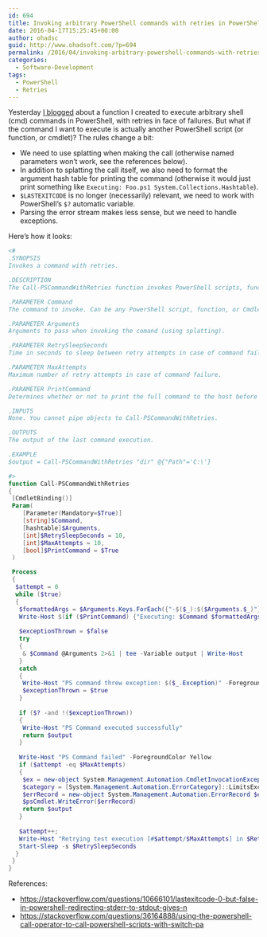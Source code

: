 ```yaml
---
id: 694
title: Invoking arbitrary PowerShell commands with retries in PowerShell
date: 2016-04-17T15:25:45+00:00
author: ohadsc
guid: http://www.ohadsoft.com/?p=694
permalink: /2016/04/invoking-arbitrary-powershell-commands-with-retries-in-powershell/
categories:
  - Software-Development
tags:
  - PowerShell
  - Retries
---
```

Yesterday <a href="https://www.ohadsoft.com/2016/04/invoking-arbitrary-shell-cmd-commands-in-powershell/" target="_blank">I blogged</a> about a function I created to execute arbitrary shell (cmd) commands in PowerShell, with retries in face of failures. But what if the command I want to execute is actually another PowerShell script (or function, or cmdlet)? The rules change a bit:

  * We need to use splatting when making the call (otherwise named parameters won&#8217;t work, see the references below).
  * In addition to splatting the call itself, we also need to format the argument hash table for printing the command (otherwise it would just print something like `Executing: Foo.ps1 System.Collections.Hashtable`).
  * `$LASTEXITCODE` is no longer (necessarily) relevant, we need to work with PowerShell&#8217;s `$?` automatic variable.
  * Parsing the error stream makes less sense, but we need to handle exceptions.

Here&#8217;s how it looks:

```powershell
<#
.SYNOPSIS
Invokes a command with retries.

.DESCRIPTION
The Call-PSCommandWithRetries function invokes PowerShell scripts, functions, or Cmdlets using the provided parameters, with optional retries in configurable intervals upon failures.

.PARAMETER Command 
The command to invoke. Can be any PowerShell script, function, or Cmdlet.

.PARAMETER Arguments
Arguments to pass when invoking the comand (using splatting). 

.PARAMETER RetrySleepSeconds
Time in seconds to sleep between retry attempts in case of command failure.

.PARAMETER MaxAttempts
Maximum number of retry attempts in case of command failure.

.PARAMETER PrintCommand
Determines whether or not to print the full command to the host before execution.

.INPUTS 
None. You cannot pipe objects to Call-PSCommandWithRetries.

.OUTPUTS
The output of the last command execution.

.EXAMPLE
$output = Call-PSCommandWithRetries "dir" @{"Path"='C:\'}

#>
function Call-PSCommandWithRetries
{
 [CmdletBinding()]
 Param( 
    [Parameter(Mandatory=$True)]
    [string]$Command,
    [hashtable]$Arguments,
    [int]$RetrySleepSeconds = 10,
    [int]$MaxAttempts = 10,
    [bool]$PrintCommand = $True
 )

 Process
 {
  $attempt = 0
  while ($true)
  {
   $formattedArgs = $Arguments.Keys.ForEach({"-$($_):$($Arguments.$_)"}) -join ' '
   Write-Host $(if ($PrintCommand) {"Executing: $Command $formattedArgs"} else {"Executing PS command..."}) 
  
   $exceptionThrown = $false
   try
   {
    & $Command @Arguments 2>&1 | tee -Variable output | Write-Host
   }
   catch
   {
    Write-Host "PS command threw exception: $($_.Exception)" -ForegroundColor Yellow
    $exceptionThrown = $true
   }
  
   if ($? -and !($exceptionThrown))
   {
    Write-Host "PS Command executed successfully"
    return $output
   }
  
   Write-Host "PS Command failed" -ForegroundColor Yellow
   if ($attempt -eq $MaxAttempts)
   {
    $ex = new-object System.Management.Automation.CmdletInvocationException "All retry attempts exhausted"
    $category = [System.Management.Automation.ErrorCategory]::LimitsExceeded
    $errRecord = new-object System.Management.Automation.ErrorRecord $ex, "CommandFailed", $category, $Path
    $psCmdlet.WriteError($errRecord)
    return $output
   }
    
   $attempt++;
   Write-Host "Retrying test execution [#$attempt/$MaxAttempts] in $RetrySleepSeconds seconds..."
   Start-Sleep -s $RetrySleepSeconds
  }
 }
}
```

References:

  * <a href="https://stackoverflow.com/questions/10666101/lastexitcode-0-but-false-in-powershell-redirecting-stderr-to-stdout-gives-n" target="_blank">https://stackoverflow.com/questions/10666101/lastexitcode-0-but-false-in-powershell-redirecting-stderr-to-stdout-gives-n</a>
  * <a href="https://stackoverflow.com/questions/36164888/using-the-powershell-call-operator-to-call-powershell-scripts-with-switch-pa" target="_blank">https://stackoverflow.com/questions/36164888/using-the-powershell-call-operator-to-call-powershell-scripts-with-switch-pa</a>